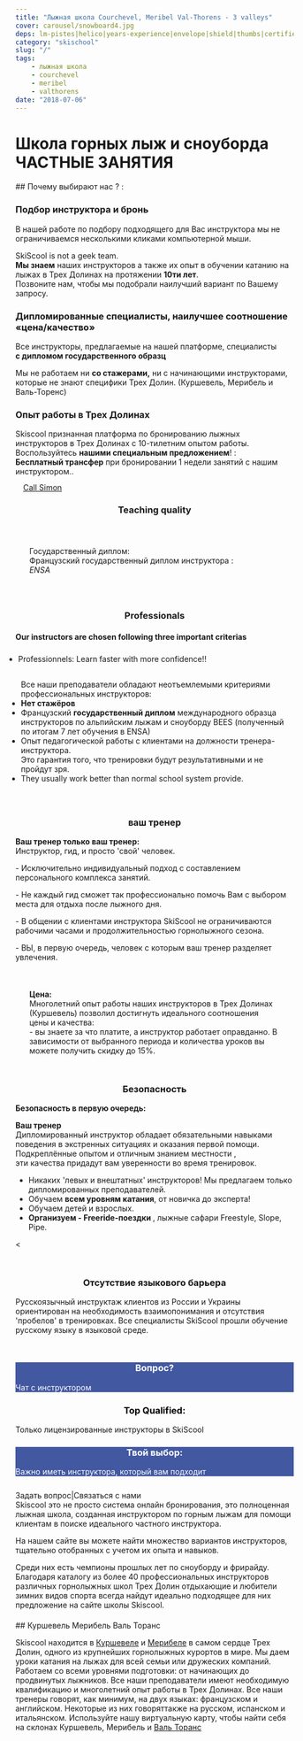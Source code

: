 ```yaml
---
title: "Лыжная школа Courchevel, Meribel Val-Thorens - 3 valleys"
cover: carousel/snowboard4.jpg
deps: lm-pistes|helico|years-experience|envelope|shield|thumbs|certified|guide
category: "skischool"
slug: "/"
tags:
    - лыжная школа
    - courchevel
    - meribel
    - valthorens
date: "2018-07-06"
---
```


# Школа горных лыж и сноуборда ЧАСТНЫЕ ЗАНЯТИЯ

## Почему выбирают нас ? :


<div class="container">
  <!-- Start of First section -->
  <div class="md-grid">
<!-- Start Call section 1 -->


<div class="md-grid expertise__container">

  <!-- first col item -->
   <div class="md-cell md-cell--4 md-cell--8-tablet">
<imgtest data="guide.png" height="75" width="200px" directory="pages" alt="Courchevel"></imgtest>
<div class="md-grid md-cell--6-tablet">
 <h3>Подбор инструктора и бронь</h3>
  <p>В нашей работе по подбору подходящего для Вас инструктора мы не ограничиваемся несколькими кликами компьютерной мыши.</p> <p>SkiScool is not a geek team.<br><b>Мы знаем</b> наших инструкторов а также их опыт в обучении катанию на лыжах в Трех Долинах на протяжении <b>10ти лет</b>. <br>
Позвоните нам, чтобы мы подобрали наилучший вариант по Вашему запросу.</p>
  </div>
</div>



<div class="md-cell md-cell--4 md-cell--8-tablet">
 <imgtest data="certified.png" height="75" width="200px" directory="pages" alt="Courchevel"></imgtest>
<div class="md-grid md-cell--6-tablet">
  <h3 class="h3">Дипломированные специалисты, наилучшее соотношение «цена/качество»</h3>
 <p>Все инструкторы, предлагаемые на нашей платформе, 
специалисты <br><b>с дипломом государственного образц</b></p>
 <p>Мы не работаем ни <b>со стажерами,</b> ни с начинающими инструкторами, которые не знают специфики Трех Долин. (Куршевель, Мерибель и Валь-Торенс)
</p>
</div>
</div>
 
<div class="md-cell md-cell--4 md-cell--8-tablet">
  <imgtest data="years-experience.png" height="75" width="200px" directory="pages" alt="Courchevel"></imgtest>
<div class="md-grid md-cell--6-tablet">
  <h3 class="h3">Опыт работы в Трех Долинах</h3>
  <p>Skiscool  признанная платформа по бронированию лыжных инструкторов в Трех Долинах с 10-тилетним опытом работы.<br> Воспользуйтесь <b>нашими специальным предложением</b>! :<br> <b>Бесплатный трансфер</b> при бронировании 1 недели занятий с нашим инструктором..</p>
  </div>
</div> 
</div> 

<div class="md-grid md-grid--stacked">
<!-- Start Call  stacked section -->
<buttontest type="awesome" icon="phone-square h1 md-cell md-cell--12" cls="md-grid btn md-cell md-cell--3 md-cell--2-tablet md-cell--2-phone md-cell--middle" style="margin: 1em;border-radius: 5%;">
<a href="tel:France+33675505209" class="md-grid md-grid--stacked h3" style="line-height: 1;"> Call Simon</a>
</buttontest>



<h3 style="text-align:center;">Teaching quality</h3>
<div class="md-cell md-cell--12 md-cell--8-tablet md-cell--4-phone" style="margin-bottom: 5%;padding: 5%">
<p>Государственный диплом:  <br>Французский государственный диплом инструкторa :  <br>
<span classname="h6"><em>ENSA</em></span></p>
</div>

<h3 style="text-align:center;">Professionals</h3>
<div class="md-grid" style="margin-bottom: 10%;">
<div class="md-cell md-cell--6-tablet md-cell--9"> 
<h4>Our instructors are chosen following three important criterias</h4>
<ul style="padding: 5px;"><li>Professionnels: Learn faster with more confidence!!</li> </ul>
<ul style="padding: 10px;">Все наши преподаватели обладают неотъемлемыми критериями профессиональных инструкторов:
<li><b>Нет стажёров </b></li>
<li>Французский <b>государственный диплом</b> международного образца инструкторов по альпийским лыжам и сноуборду BEES (полученный по итогам 7 лет обучения в ENSA)</li>
<li>Опыт педагогической работы с клиентами на должности тренерa-инструктора.<br/> Это гарантия того, что тренировки будут результативными и не пройдут зря. </li>
<li>They usually work better than normal school system provide.</li>
</ul>
</div>
<div class="md-grid md-cell md-cell--2-tablet md-cell--3  md-cell--4-phone">
<imgtest data="certified.png" height="75" width="70px" directory="pages" alt="Courchevel" ></imgtest>
</div>
</div>

<h3 style="text-align:center;">ваш тренер</h3>


<div class="md-grid" style="margin-bottom: 10%;">
<div class="md-grid md-cell md-cell--2-tablet md-cell--3 md-cell--4-phone">
<imgtest data="lm-pistes.jpg" height="75" width="300px" directory="pages" alt="ваш тренер"></imgtest>
</div>

<div class="md-cell md-cell--6-tablet md-cell--9">
<p><b>Ваш тренер только ваш тренер:</b><br> Инструктор, гид, и просто 'свой' человек.</p>
<p>- Исключительно индивидуальный подход с составлением персонального комплекса занятий.</p>
<p> - Не каждый гид сможет так профессионально помочь Вам с выбором места для отдыха после лыжного дня.</p>
<p>- В общении с клиентами инструктора SkiScool не ограничиваются рабочими часами и продолжительностью горнолыжного сезона.</p>
<p>- ВЫ, в первую очередь, человек с которым ваш тренер разделяет увлечения.</p>
</div> 

</div> 


<div style="margin:10% 5%;" class="md-grid md-cell--12 md-cell--middle">
<p class="h3">
<i class="fa fa-quote-left"></i>
<b>Цена:</b><br>Многолетний опыт работы наших инструкторов в Трех Долинах (Куршевель) позволил достигнуть идеального соотношения цены и качества: <br/>- вы знаете за что платите, а инструктор работает оправданно. В зависимости от выбранного периода и количества уроков вы можете получить скидку до 15%.
<i class="fa fa-quote-right"></i>
</p>
</div>

<h3 style="text-align:center;">Безопасность</h3>
<div class="md-grid" style="margin-bottom: 10%;">
<div class="md-grid md-cell md-cell--2-tablet md-cell--3 md-cell--4-phone">
<imgtest data="helico.jpg" height="75" width="300px" directory="pages" alt="service client"></imgtest>
</div>

<div class="md-cell md-cell--6-tablet md-cell--9">
<p><b>Безопасность в первую очередь:</b></p>
<p><b>Ваш тренер</b><br/>Дипломированный инструктор обладает обязательными навыками поведения в экстренных ситуациях и оказания первой помощи. <br/> Подкреплённые опытом и отличным знанием местности ,<br/> эти качества придадут вам уверенности во время тренировок.<br/></p>
<ul>
<li>Никаких 'левых и внештатных' инструкторов! Мы предлагаем только дипломированных преподавателей. </li>
<li>Обучаем <b>всем уровням катания</b>, от новичка до эксперта!</li><li>Обучаем детей и взрослых.</li>
<li><b>Организуем - Freeride-поездки </b>, лыжные сафари Freestyle, Slope, Pipe.</li>
</ul>
</div>
<
</div>

<!-- Start Section -->
<h3 style="text-align:center;">Отсутствие языкового барьера</h3>
<div class="md-grid" style="margin-bottom: 10%;">
<div class="md-cell md-cell--6-tablet md-cell--9">

<p>Русскоязычный инструктаж клиентов из России и Украины ориентирован на необходимость взаимопонимания и отсутствия 'пробелов' в тренировках. Все специалисты SkiScool прошли обучение русскому языку в языковой среде.</p>
</div>

<div class="md-grid md-cell md-cell--2-tablet md-cell--3 md-cell--4-phone">
<imgtest data="years-experience.png" height="75" width="300px" directory="pages" alt="Courchevel"></imgtest>
</div>
</div>

<!-- End Section -->


<!-- Start FB Section -->
<div class="md-grid">
<reactfb language="ru" newDivName="sel" appId="562112907171338" type="post" desc="Private ski instructor courchevel 1850 Dubai - courchevel"/></reactfb>
</div>
<!-- End FB Section -->


<div class="md-grid md-cell--middle">
<div id="questions" style="background-color: rgb(66, 88, 161);flex:1;" class="md-paper md-paper--1 md-grid md-grid--stacked md-cell md-cell--4">
<imgtest data="envelope.jpg" maxwidth="200px" class="boxshad rounded bg-white"  height="75" directory="pages" alt="Courchevel"></imgtest>
<h3 style="color: #fff; text-align:center;">Вопрос?</h3>
<p style="color: #fff;">Чат с инструктором</p>
</div>
 
<div id="topQualification" style="flex:1;" class="md-paper md-paper--1 md-grid md-grid--stacked md-cell md-cell--4">
  <imgtest data="shield.png" maxwidth="200px" class="boxshad rounded bg-white"  height="75" directory="pages" alt="Courchevel"></imgtest>
<h3 style="color: black; text-align:center;">Top Qualified:</h3>
<p>Только лицензированные инструкторы в SkiScool</p>
</div>

<div id="thumbsUp" style="background-color: rgb(66, 88, 161);flex:1;" class="md-grid--stacked md-paper md-paper--1 md-grid md-cell md-cell--4">
  <imgtest data="thumbs.jpg" maxwidth="200px" class="boxshad rounded bg-white"  height="75" directory="pages" alt="Courchevel"></imgtest>
<h3 style="color: #fff; text-align:center;">Твой выбор:</h3>
<p style="color: #fff;">Важно иметь инструктора, который вам подходит</p>
</div>
</div>
 
 
<div style="justify-content:space-around;align-items: center;margin-top: 5%" class="md-paper md-paper--1 md-grid md-cell--middle"><email href="simon_skiscoolO0Ocom?subject=question">Задать вопрос</email><span class="px2">|</span><email href="simon_skiscoolO0Ocom?subject=question">Связаться с нами</email>
</div>


<div class="md-paper" style="margin-bottom: 4%;">
Skiscool это не просто система онлайн бронирования, это полноценная лыжная школа, созданная инструктором по горным лыжам для помощи клиентам в поиске идеального частного инструктора. 

На нашем сайте вы можете найти множество вариантов инструкторов, тщательно отобранных с учетом их опыта и навыков.

Среди них есть чемпионы прошлых лет по сноуборду и фрирайду. Благодаря каталогу из более 40 профессиональных инструкторов различных горнолыжных школ Трех Долин отдыхающие и любители зимних видов спорта всегда найдут идеально подходящее для них предложение на сайте школы Skiscool.
</div>

<!-- End Call  stacked section -->
</div>

<!-- End Call section 1 -->
</div>
<!-- End Section -->
</div>
## Куршевель Мерибель Валь Торанс


Skiscool находится в <a href='Карта/Courchevel' title='Куршевел'>Куршевелe</a> и <a href='Карта/Meribel' title='Мерибел'>Мерибелe</a> в самом сердце Трех Долин, одного из крупнейших горнолыжных курортов в мире. Мы даем уроки катания на лыжах для всей семьи или дружеских компаний. Работаем со всеми уровнями подготовки: от начинающих до  продвинутых лыжников.
Все наши преподаватели имеют необходимую квалификацию и  многолетний опыт работы в Трех Долинах.
Все наши тренеры говорят, как минимум, на двух языках: французском и английском. Некоторые из них говоряттакже на русском, испанском и итальянском.
Используйте нашу виртуальную карту, чтобы найти себя на склонах Куршевель, Мерибель и <a href='Карта/Valthorens' title='Валь-Торанс'>Валь Торанс